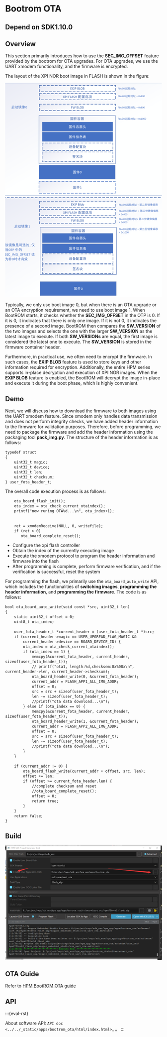 # Bootrom OTA

## Depend on SDK1.10.0

## Overview

This section primarily introduces how to use the **SEC_IMG_OFFSET** feature provided by the bootrom for OTA upgrades. For OTA upgrades, we use the UART xmodem functionality, and the firmware is encrypted.

The layout of the XPI NOR boot image in FLASH is shown in the figure:

![XPI NOR Boot image layout](doc/api/assets/flash_image.png)

Typically, we only use boot image 0, but when there is an OTA upgrade or an OTA encryption requirement, we need to use boot image 1. When BootROM starts, it checks whether the **SEC_IMG_OFFSET** in the OTP is 0. If it is 0, it indicates that there is only one image. If it is not 0, it indicates the presence of a second image. BootROM then compares the **SW_VERSION** of the two images and selects the one with the larger **SW_VERSION** as the latest image to execute. If both **SW_VERSIONs** are equal, the first image is considered the latest one to execute. The **SW_VERSION** is stored in the firmware container header.

Furthermore, in practical use, we often need to encrypt the firmware. In such cases, the **EXIP BLOB** feature is used to store keys and other information required for encryption. Additionally, the entire HPM series supports in-place decryption and execution of XPI NOR images. When the **EXIP BLOB** feature is enabled, the BootROM will decrypt the image in-place and execute it during the boot phase, which is highly convenient.

## Demo

Next, we will discuss how to download the firmware to both images using the UART xmodem feature. Since xmodem only handles data transmission and does not perform integrity checks, we have added header information to the firmware for validation purposes. Therefore, before programming, we need to package the firmware and add the header information using the packaging tool **pack_img.py**. The structure of the header information is as follows:

```
typedef struct
{
    uint32_t magic;
    uint32_t device;
    uint32_t len;
    uint32_t checksum;
} user_fota_header_t;
```

The overall code execution process is as follows:

```
    ota_board_flash_init();
    ota_index = ota_check_current_otaindex();
    printf("now runing OTA%d...\n", ota_index+1);


    ret = xmodemReceive(NULL, 0, writefile);
    if (ret > 0)
       ota_board_complete_reset();
```

- Configure the xpi flash controller
- Obtain the index of the currently executing image
- Execute the xmodem protocol to program the header information and firmware into the flash
- After programming is complete, perform firmware verification, and if the verification is successful, reset the system

For programming the flash, we primarily use the `ota_board_auto_write` API, which includes the functionalities of **switching images**, **programming the header information**, and **programming the firmware**. The code is as follows:

```
bool ota_board_auto_write(void const *src, uint32_t len)
{
    static uint32_t offset = 0;
    uint8_t ota_index;

    user_fota_header_t *current_header = (user_fota_header_t *)src;
    if (current_header->magic == USER_UPGREAD_FLAG_MAGIC &&
        current_header->device == BOARD_DEVICE_ID) {
        ota_index = ota_check_current_otaindex();
        if (ota_index == 1) {
            memcpy(&current_fota_header, current_header, sizeof(user_fota_header_t));
            // printf("ota1, length:%d,checksem:0x%08x\n", current_header->len, current_header->checksum);
            ota_board_header_write(0, &current_fota_header);
            current_addr = FLASH_APP1_ALL_IMG_ADDR;
            offset = 0;
            src = src + sizeof(user_fota_header_t);
            len -= sizeof(user_fota_header_t);
            //printf("ota data download...\n");
        } else if (ota_index == 0) {
            memcpy(&current_fota_header, current_header, sizeof(user_fota_header_t));
            ota_board_header_write(1, &current_fota_header);
            current_addr = FLASH_APP2_ALL_IMG_ADDR;
            offset = 0;
            src = src + sizeof(user_fota_header_t);
            len -= sizeof(user_fota_header_t);
            //printf("ota data download...\n");
        }
    }

    if (current_addr != 0) {
        ota_board_flash_write(current_addr + offset, src, len);
        offset += len;
        if (offset >= current_fota_header.len) {
            //complete checksum and reset
            //ota_board_complete_reset();
            offset = 0;
            return true;
        }
    }
    return false;
}
```

## Build

![windows with sdk_env](doc/api/assets/download.png)

## OTA Guide

Refer to [HPM BootROM OTA guide](doc/HPM_BootROM_OTA操作说明_V2.0.pdf)

## API

:::{eval-rst}

About software API: `API doc <../../_static/apps/bootrom_ota/html/index.html>`_ 。
:::